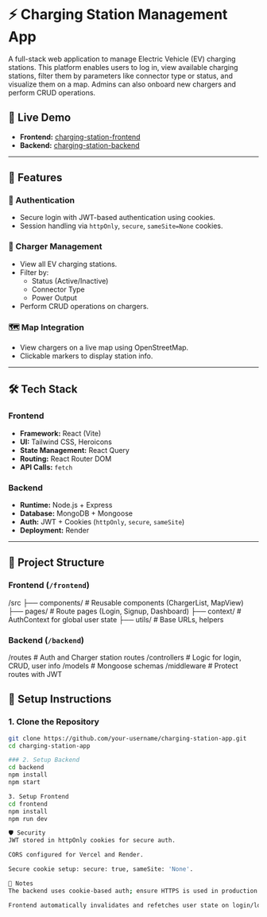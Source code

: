 # ⚡ Charging Station Management App

A full-stack web application to manage Electric Vehicle (EV) charging stations. This platform enables users to log in, view available charging stations, filter them by parameters like connector type or status, and visualize them on a map. Admins can also onboard new chargers and perform CRUD operations.

## 🔗 Live Demo

- **Frontend:** [charging-station-frontend](https://charging-station-frontend-sage.vercel.app)
- **Backend:** [charging-station-backend](https://chargingstation-backend-1.onrender.com)

---

## 🚀 Features

### 👥 Authentication
- Secure login with JWT-based authentication using cookies.
- Session handling via `httpOnly`, `secure`, `sameSite=None` cookies.

### 🔌 Charger Management
- View all EV charging stations.
- Filter by:
  - Status (Active/Inactive)
  - Connector Type
  - Power Output
- Perform CRUD operations on chargers.

### 🗺️ Map Integration
- View chargers on a live map using OpenStreetMap.
- Clickable markers to display station info.

---

## 🛠️ Tech Stack

### Frontend
- **Framework:** React (Vite)
- **UI:** Tailwind CSS, Heroicons
- **State Management:** React Query
- **Routing:** React Router DOM
- **API Calls:** `fetch`

### Backend
- **Runtime:** Node.js + Express
- **Database:** MongoDB + Mongoose
- **Auth:** JWT + Cookies (`httpOnly`, `secure`, `sameSite`)
- **Deployment:** Render

---

## 📁 Project Structure

### Frontend (`/frontend`)

/src
├── components/ # Reusable components (ChargerList, MapView)
├── pages/ # Route pages (Login, Signup, Dashboard)
├── context/ # AuthContext for global user state
├── utils/ # Base URLs, helpers



### Backend (`/backend`)

/routes # Auth and Charger station routes
/controllers # Logic for login, CRUD, user info
/models # Mongoose schemas
/middleware # Protect routes with JWT


## 🧪 Setup Instructions

### 1. Clone the Repository

```bash
git clone https://github.com/your-username/charging-station-app.git
cd charging-station-app

### 2. Setup Backend
cd backend
npm install
npm start

3. Setup Frontend
cd frontend
npm install
npm run dev

🛡️ Security
JWT stored in httpOnly cookies for secure auth.

CORS configured for Vercel and Render.

Secure cookie setup: secure: true, sameSite: 'None'.

📌 Notes
The backend uses cookie-based auth; ensure HTTPS is used in production (e.g., on Vercel + Render).

Frontend automatically invalidates and refetches user state on login/logout using React Query.
